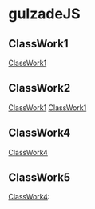 # gulzadeJS

## ClassWork1
[ClassWork1](https://gulzade.github.io/gulzadeJS/ClassWork_Part1.html)


## ClassWork2
[ClassWork1](https://gulzade.github.io/gulzadeJS/ClassWork_Part1.html)
[ClassWork1](https://gulzade.github.io/gulzadeJS/ClassWork_Part2.html) 

## ClassWork4
[ClassWork4](https://gulzade.github.io/gulzadeJS/ClassWork4/Courses.html)

## ClassWork5
[ClassWork4](https://gulzade.github.io/gulzadeJS/ClassWork5/work/EloquentJS.html):
